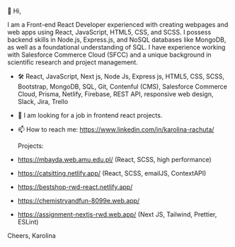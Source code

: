👋 Hi,
  
I am a Front-end React Developer experienced with creating webpages and web apps using React, JavaScript, HTML5, CSS, and SCSS. 
I possess backend skills in Node.js, Express.js, and NoSQL databases like MongoDB, as well as a foundational understanding of SQL.
I have experience working with Salesforce Commerce Cloud (SFCC) and a unique background in scientific research and project management.


- 🛠️ React, JavaScript, Next js, Node Js, Express js, HTML5, CSS, SCSS, Bootstrap, MongoDB, SQL, Git, Contenful (CMS), Salesforce Commerce Cloud, Prisma, Netlify, Firebase, REST API, responsive web design, Slack, Jira, Trello
- 👀 I am looking for a job in frontend react projects.
- 📫 How to reach me: https://www.linkedin.com/in/karolina-rachuta/

  Projects:
- https://mbayda.web.amu.edu.pl/   (React, SCSS, high performance)
- https://catsitting.netlify.app/  (React, SCSS, emailJS, ContextAPI)
- https://bestshop-rwd-react.netlify.app/  
- https://chemistryandfun-8099e.web.app/ 
- https://assignment-nextjs-rwd.web.app/ (Next JS, Tailwind, Prettier, ESLint)

Cheers,
Karolina



